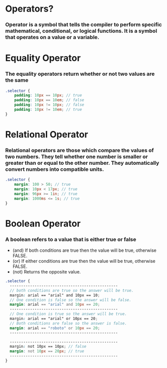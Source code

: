 # Operators?

### Operator is a symbol that tells the compiler to perform specific mathematical, conditional, or logical functions. It is a symbol that operates on a value or a variable.

# Equality Operator

### The equality operators return whether or not two values are the same

```scss
.selector {
    padding: 10px == 10px; // true
    padding: 10px == 10em; // false
    padding: 10px != 10px; // false
    padding: 10px != 10em; // true
}
```

# Relational Operator

### Relational operators are those which compare the values of two numbers. They tell whether one number is smaller or greater than or equal to the other number. They automatically convert numbers into compatible units.

```scss
.selector {
    margin: 100 > 50; // true
    margin: 10px < 17px; // true
    margin: 96px >= 1in; // true
    margin: 1000ms <= 1s; // true
}
```

# Boolean Operator

### A boolean refers to a value that is either true or false

-   (and) If both conditions are true then the value will be true, otherwise FALSE.
-   (or) If either conditions are true then the value will be true, otherwise FALSE.
-   (not) Returns the opposite value.

```scss
.selector {
  ------------------------------------------------
  // both conditions are true so the answer will be true.
  margin: arial == "arial" and 10px == 10;
  // One condition is false so the answer will be false.
  margin: arial == "arial" and 10px == 20;
  ------------------------------------------------
  // One condition is true so the answer will be true.
  margin: arial == "arial" or 10px == 20;
  // Both conditions are false so the answer is false.
  margin: arial == "roboto" or 10px == 20;
  ------------------------------------------------

  ------------------------------------------------
  margin: not 10px == 10px; // false
  margin: not 10px == 20px; // true
  ------------------------------------------------
}
```
